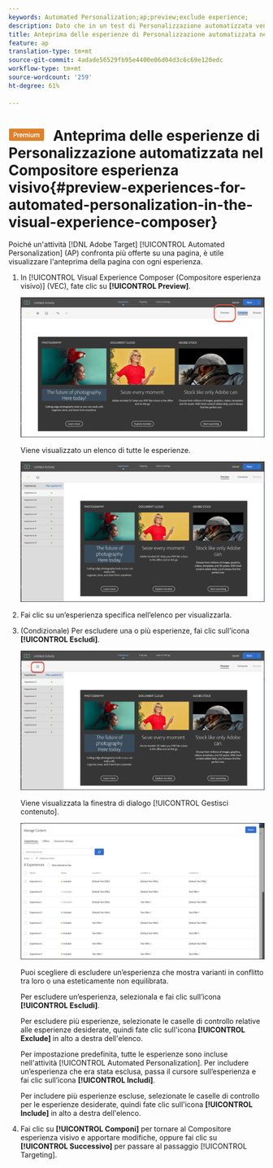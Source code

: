 ```yaml
---
keywords: Automated Personalization;ap;preview;exclude experience;
description: Dato che in un test di Personalizzazione automatizzata vengono messe a confronto più offerte in una pagina, è utile visualizzare un’anteprima della pagina con ogni esperienza.
title: Anteprima delle esperienze di Personalizzazione automatizzata nel Compositore esperienza visivo di Adobe Target
feature: ap
translation-type: tm+mt
source-git-commit: 4adade56529fb95e4400e06d04d3c6c69e120edc
workflow-type: tm+mt
source-wordcount: '259'
ht-degree: 61%

---
```



# ![PREMIUM](/help/assets/premium.png) Anteprima delle esperienze di Personalizzazione automatizzata nel Compositore esperienza visivo{#preview-experiences-for-automated-personalization-in-the-visual-experience-composer}

Poiché un&#39;attività [!DNL Adobe Target] [!UICONTROL  Automated Personalization] (AP) confronta più offerte su una pagina, è utile visualizzare l&#39;anteprima della pagina con ogni esperienza.

1. In [!UICONTROL Visual Experience Composer (Compositore esperienza visivo)] (VEC), fate clic su **[!UICONTROL Preview]**.

   ![Icona Anteprima](/help/c-activities/t-automated-personalization/assets/preview.png)

   Viene visualizzato un elenco di tutte le esperienze.

   ![Anteprima esperienze](/help/c-activities/t-automated-personalization/assets/ap_preview-new.png)

1. Fai clic su un’esperienza specifica nell’elenco per visualizzarla.

1. (Condizionale) Per escludere una o più esperienze, fai clic sull’icona **[!UICONTROL Escludi]**.

   ![Icona Escludi](/help/c-activities/t-automated-personalization/assets/ap_exclude-new.png)

   Viene visualizzata la finestra di dialogo [!UICONTROL Gestisci contenuto].

   ![Finestra di dialogo Gestione contenuto](/help/c-activities/t-automated-personalization/assets/preview-exclude.png)

   Puoi scegliere di escludere un’esperienza che mostra varianti in conflitto tra loro o una esteticamente non equilibrata.

   Per escludere un’esperienza, selezionala e fai clic sull’icona **[!UICONTROL Escludi]**.

   Per escludere più esperienze, selezionate le caselle di controllo relative alle esperienze desiderate, quindi fate clic sull&#39;icona **[!UICONTROL Exclude]** in alto a destra dell&#39;elenco.

   Per impostazione predefinita, tutte le esperienze sono incluse nell&#39;attività [!UICONTROL  Automated Personalization]. Per includere un’esperienza che era stata esclusa, passa il cursore sull’esperienza e fai clic sull’icona **[!UICONTROL Includi]**.

   Per includere più esperienze escluse, selezionate le caselle di controllo per le esperienze desiderate, quindi fate clic sull&#39;icona **[!UICONTROL Include]** in alto a destra dell&#39;elenco.

1. Fai clic su **[!UICONTROL Componi]** per tornare al Compositore esperienza visivo e apportare modifiche, oppure fai clic su **[!UICONTROL Successivo]** per passare al passaggio [!UICONTROL Targeting].
